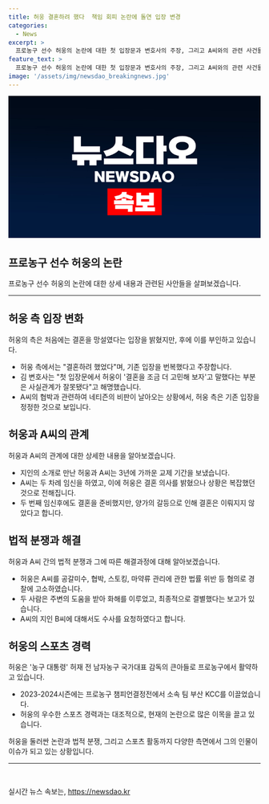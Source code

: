 ```yaml
---
title: 허웅 결혼하려 했다  책임 회피 논란에 돌연 입장 변경
categories:
  - News
excerpt: >
  프로농구 선수 허웅의 논란에 대한 첫 입장문과 변호사의 주장, 그리고 A씨와의 관련 사건들이 공개되었다. 허웅은 전 여자친구 A씨와의 결혼을 두 차례 임신 때마다 고민했다고 주장하며, A씨가 협박을 행사한 것이라고 주장했다. 또한, A씨와의 관계에서 발생한 갈등에 대해 이야기하며, A씨를 공갈미수, 협박, 스토킹범죄의 처벌 등에 관한 법률 위반, 마약류 관리에 관한 법률 위반 등의 혐의로 경찰에 고소한 상황이라고 밝혔다. 이에 대한 허웅의 입장 및 변호사 주장은 여론을 끌고 있다.
feature_text: >
  프로농구 선수 허웅의 논란에 대한 첫 입장문과 변호사의 주장, 그리고 A씨와의 관련 사건들이 공개되었다. 허웅은 전 여자친구 A씨와의 결혼을 두 차례 임신 때마다 고민했다고 주장하며, A씨가 협박을 행사한 것이라고 주장했다. 또한, A씨와의 관계에서 발생한 갈등에 대해 이야기하며, A씨를 공갈미수, 협박, 스토킹범죄의 처벌 등에 관한 법률 위반, 마약류 관리에 관한 법률 위반 등의 혐의로 경찰에 고소한 상황이라고 밝혔다. 이에 대한 허웅의 입장 및 변호사 주장은 여론을 끌고 있다.
image: '/assets/img/newsdao_breakingnews.jpg'
---
```


<p><img src="/assets/img/newsdao_breakingnews.jpg" alt="pcversion 속보" /></p>

<h2 data-ke-size="size26">프로농구 선수 허웅의 논란</h2>

<p data-ke-size="size16">프로농구 선수 허웅의 논란에 대한 상세 내용과 관련된 사안들을 살펴보겠습니다.</p>

<hr>

<h2 data-ke-size="size24">허웅 측 입장 변화</h2>

<p data-ke-size="size16">허웅의 측은 처음에는 결혼을 망설였다는 입장을 밝혔지만, 후에 이를 부인하고 있습니다.</p>

<ul>
<li>허웅 측에서는 "결혼하려 했었다"며, 기존 입장을 번복했다고 주장합니다.</li>
<li>김 변호사는 "첫 입장문에서 허웅이 '결혼을 조금 더 고민해 보자'고 말했다는 부분은 사실관계가 잘못됐다"고 해명했습니다.</li>
<li>A씨의 협박과 관련하여 네티즌의 비판이 날아오는 상황에서, 허웅 측은 기존 입장을 정정한 것으로 보입니다.</li>
</ul>

<h2 data-ke-size="size24">허웅과 A씨의 관계</h2>

<p data-ke-size="size16">허웅과 A씨의 관계에 대한 상세한 내용을 알아보겠습니다.</p>

<ul>
<li>지인의 소개로 만난 허웅과 A씨는 3년에 가까운 교제 기간을 보냈습니다.</li>
<li>A씨는 두 차례 임신을 하였고, 이에 허웅은 결혼 의사를 밝혔으나 상황은 복잡했던 것으로 전해집니다.</li>
<li>두 번째 임신후에도 결혼을 준비했지만, 양가의 갈등으로 인해 결혼은 이뤄지지 않았다고 합니다.</li>
</ul>

<h2 data-ke-size="size24">법적 분쟁과 해결</h2>

<p data-ke-size="size16">허웅과 A씨 간의 법적 분쟁과 그에 따른 해결과정에 대해 알아보겠습니다.</p>

<ul>
<li>허웅은 A씨를 공갈미수, 협박, 스토킹, 마약류 관리에 관한 법률 위반 등 혐의로 경찰에 고소하였습니다.</li>
<li>두 사람은 주변의 도움을 받아 화해를 이루었고, 최종적으로 결별했다는 보고가 있습니다.</li>
<li>A씨의 지인 B씨에 대해서도 수사를 요청하였다고 합니다.</li>
</ul>

<h2 data-ke-size="size24">허웅의 스포츠 경력</h2>

<p data-ke-size="size16">허웅은 '농구 대통령' 허재 전 남자농구 국가대표 감독의 큰아들로 프로농구에서 활약하고 있습니다.</p>

<ul>
<li>2023-2024시즌에는 프로농구 챔피언결정전에서 소속 팀 부산 KCC를 이끌었습니다.</li>
<li>허웅의 우수한 스포츠 경력과는 대조적으로, 현재의 논란으로 많은 이목을 끌고 있습니다.</li>
</ul>

<p data-ke-size="size16">허웅을 둘러싼 논란과 법적 분쟁, 그리고 스포츠 활동까지 다양한 측면에서 그의 인물이 이슈가 되고 있는 상황입니다.</p>

<hr>

<p data-ke-size="size16">&nbsp;</p>
실시간 뉴스 속보는, <a href="https://newsdao.kr" rel="dofollow">https://newsdao.kr</a>


